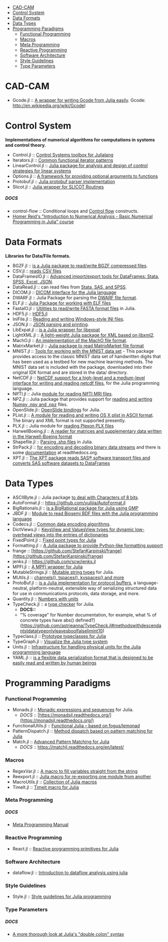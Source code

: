 * [CAD-CAM](#cad-cam)
* [Control System](#control-system)
* [Data Formats](#data-formats)
* [Data Types](#data-types)
* [Programming Paradigms](#programming-paradigms)
   * [Functional Programming](#functional-programming)
   * [Macros](#macros)
   * [Meta Programming](#meta-programming)
   * [Reactive Programming](#reactive-programming)
   * [Software Architecture](#software-architecture)
   * [Style Guidelines](#style-guidelines) 
   * [Type Parameters](#type-parameters)



# CAD-CAM
* Gcode.jl :: [A wrapper for writing Gcode from Julia easily](https://github.com/sjkelly/Gcode.jl). Gcode: http://en.wikipedia.org/wiki/Gcode)


# Control System
**Implementations of numerical algorithms for computations in systems and control theory.**
* Control.jl :: [Control Systems toolbox for Julialang](https://github.com/jcrist/Control.jl)
* Iterators.jl :: [Common functional iterator patterns](https://github.com/JuliaLang/Iterators.jl)
* LinearControl.jl :: [Julia package for analysis and design of control strategies for linear systems](https://github.com/jemofthewest/LinearControl.jl)
* Options.jl :: [A framework for providing optional arguments to functions](https://github.com/JuliaLang/Options.jl)
* Protobuf.jl :: [Julia protobuf parser implementation](https://github.com/tanmaykm/Protobuf.jl) 
* Slicot.jl :: [Julia wrapper for SLICOT Routines](https://github.com/jcrist/Slicot.jl)

##### DOCS
   * control-flow :: Conditional loops and [Control flow](http://docs.julialang.org/en/latest/manual/control-flow/) constructs.
   * [Homer Reid's "Introduction to Numerical Analysis - Basic Numerical Programming in Julia" course](http://homerreid.dyndns.org/teaching/18.330/#ProblemSets)



# Data Formats
**Libraries for Data/File formats.**
* BGZF.jl :: [is a Julia package to read/write BGZF compressed files](https://github.com/kmsquire/BGZF.jl).
* CSV.jl :: [reads CSV files](https://github.com/tanmaykm/CSV.jl)
* DataFramesIO.jl :: [Advanced import/export tools for DataFrames: Stata, SPSS, Excel, JSON](https://github.com/johnmyleswhite/DataFramesIO.jl).
* DataRead.jl :: can read files from [Stata, SAS, and SPSS](https://github.com/WizardMac/DataRead.jl).
* DICOM.jl :: [DICOM interface for the Julia language](https://github.com/ihnorton/DICOM.jl)
* DWARF.jl :: Julia Package for parsing the [DWARF file format](https://github.com/loladiro/DWARF.jl).
* ELF.jl :: [Julia Package for working with ELF files](https://github.com/loladiro/ELF.jl)
* FastaIO.jl :: [Utilities to read/write FASTA format files](https://github.com/carlobaldassi/FastaIO.jl) in Julia.
* HDF5.jl :: [HDF5.jl](https://github.com/timholy/HDF5.jl)
* IniFile.jl :: [Reading and writing Windows-style INI files](https://github.com/JuliaLang/IniFile.jl).
* JSON.jl :: [JSON parsing and printing](https://github.com/JuliaLang/JSON.jl).
* LibExpat.jl :: [is a Julia wrapper for libexpat](https://github.com/amitmurthy/LibExpat.jl)
* LightXML.jl :: [A light-weight Julia package for XML based on libxml2](https://github.com/lindahua/LightXML.jl).
* MachO.jl :: [An implementation of the MachO file format](https://github.com/loladiro/MachO.jl).
* MatrixMarket.jl :: [Julia package to read MatrixMarket file format](https://github.com/ViralBShah/MatrixMarket.jl)
* MNIST.jl :: [Tools for working with the MNIST data set](https://github.com/johnmyleswhite/MNIST.jl) - This package provides access to the classic MNIST data set of handwritten digits that has been used as a testbed for new machine learning methods. The MNIST data set is included with the package, downloaded into their original IDX format and are stored in the data/ directory.
* NetCDF.jl :: [NetCDF support for a high-level and a medium-level interface for writing and reading netcdf files](https://github.com/meggart/NetCDF.jl), for the Julia programming language.
* NIfTI.jl :: Julia [module for reading NIfTI MRI files](https://github.com/simonster/NIfTI.jl).
* NPZ.jl :: Julia package that provides support for [reading and writing Numpy .npy and .npz](https://github.com/fhs/NPZ.jl) files.
* OpenSlide.jl:: [OpenSlide bindings](https://github.com/ihnorton/OpenSlide.jl) for Julia.
* PList.jl :: [A module for reading and writing OS X plist in ASCII format](https://github.com/ordovician/PList.jl). The binary and XML format is not supported presently.
* PLX.jl :: Julia module for [reading Plexon PLX files](https://github.com/simonster/PLX.jl)
* HarwellBoeing.jl :: [A reader for matrices and supplementary data written in the Harwell-Boeing format](https://github.com/dpo/HarwellBoeing.jl)
* Shapefile.jl :: [Parsing .shp files](https://github.com/loladiro/Shapefile.jl) in Julia.
* StrPack.jl :: [for encoding and decoding binary data streams](https://github.com/pao/StrPack.jl) and there is some [documentation](https://strpackjl.readthedocs.org/) at readthedocs.org.
* XPT.jl :: [The XPT package reads SAS® software transport files and converts SAS software datasets to DataFrames](https://github.com/lendle/XPT.jl)



# Data Types
* ASCIIByte.jl :: Julia package [to deal with Characters of 8 bits](https://github.com/Elin-/ASCIIByte.jl).
* AutoFormat.jl :: https://github.com/yulijia/AutoFormat.jl
* BigRationals.jl :: [is a BigRational package for Julia using GMP](https://github.com/andrioni/BigRationals.jl)
* JBDF.jl :: [Module to read Biosemi BDF files with the Julia programming language](https://github.com/sam81/JBDF.jl)
* Codecs.jl :: [Common data encoding algorithms](https://github.com/dcjones/Codecs.jl).
* DictViews.jl :: [KeysView and ValuesView types for dynamic low-overhead views into the entries of dictionaries](https://github.com/daviddelaat/DictViews.jl)
* FixedPoint.jl :: [Fixed point types for Julia](https://github.com/JeffBezanson/FixedPoint.jl)
* Formatting.jl :: [A Julia package to provide Python-like formatting support](https://github.com/lindahua/Formatting.jl)
* frange :: [https://github.com/StefanKarpinski/frange](https://github.com/StefanKarpinski/frange)
* jenks.jl :: https://github.com/scw/jenks.jl
* MPFI.jl :: [A MPFI wrapper for Julia](https://github.com/andrioni/MPFI.jl)
* MutableStrings.jl :: [Mutable string types](https://github.com/tanmaykm/MutableStrings.jl) for Julia.
* MUtils.jl :: [channels(), tspaces(), kvspaces() and more](https://github.com/amitmurthy/MUtils.jl)
* ProtoBuf.jl :: [is a Julia implementation for protocol buffers](https://github.com/tanmaykm/ProtoBuf.jl), a language-neutral, platform-neutral, extensible way of serializing structured data for use in communications protocols, data storage, and more.
* Quantity.jl :: [Numbers with units](https://github.com/rephorm/Quantity.jl)
* TypeCheck.jl :: a [type checker](https://github.com/astrieanna/TypeCheck.jl) for Julia.
   * **DOCS::**
   * "% coverage" for Number documentation, for example, what % of concrete types have abs() defined?](https://github.com/astrieanna/TypeCheck.jl#methodswithdescendantstdatatypeonlyleavesboolfalselimint10)
* Typeclass.jl :: [Prototype typeclasses for Julia](https://github.com/jasonmorton/Typeclass.jl)
* TypeGraph.jl :: [Visualize the Julia type system](https://github.com/johnmyleswhite/TypeGraph.jl)
* Units.jl :: [Infrastructure for handling physical units for the Julia programming language](https://github.com/timholy/Units.jl)
* YAML.jl :: [is a flexible data serialization format that is designed to be easily read and written by human beings](https://github.com/dcjones/YAML.jl)


# Programming Paradigms

### Functional Programming 
* Monads.jl :: [Monadic expressions and sequences](https://github.com/pao/Monads.jl) for Julia. 
   * _DOCS_ :: [https://monadsjl.readthedocs.org/](https://monadsjl.readthedocs.org/)
* FunctionalUtils.jl :: [Functional Julia – based on fogus/lemonad](https://github.com/zachallaun/FunctionalUtils.jl)
* PatternDispatch.jl :: [Method dispatch based on pattern matching for Julia](https://github.com/toivoh/PatternDispatch.jl)
* Match.jl :: [Advanced Pattern Matching for Julia](https://github.com/kmsquire/Match.jl)
   * _DOCS_ :: https://matchjl.readthedocs.org/en/latest/

### Macros
* RegexVar.jl :: [A macro to fill variables straight from the string](https://github.com/o-jasper/RegexVar.jl)
* Reexport.jl :: [Julia macro for re-exporting one module from another](https://github.com/simonster/Reexport.jl)
* MacroUtils.jl :: [Collection of Julia macros](https://github.com/carlobaldassi/MacroUtils.jl)
* TimeIt.jl :: [Timeit macro for Julia](https://github.com/kbarbary/TimeIt.jl)

### Meta Programming
##### DOCS
* [Meta Programming Manual](http://docs.julialang.org/en/latest/manual/metaprogramming/)

### Reactive Programming
* React.jl :: [Reactive programming primitives for Julia](https://github.com/shashi/React.jl)

### Software Architecture
* dataflow.jl :: [Introduction to dataflow analysis using julia](https://github.com/JeffBezanson/dataflow.jl)

### Style Guidelines 
* Style.jl :: [Style guidelines for Julia programming](https://github.com/johnmyleswhite/Style.jl)

### Type Parameters
##### DOCS 
* [A more thorough look at Julia's "double colon" syntax](http://nbviewer.ipython.org/github/tlycken/IJulia-Notebooks/blob/master/A%20more%20thorough%20look%20at%20Julia%27s%20%22double%20colon%22%20syntax.ipynb)
